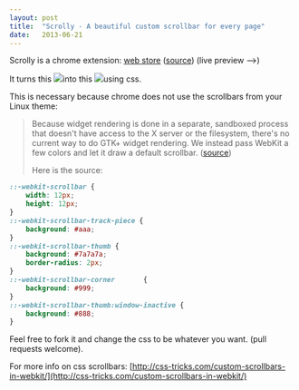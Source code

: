```yaml
---
layout: post
title:  "Scrolly - A beautiful custom scrollbar for every page"
date:   2013-06-21
---
```


<style>::-webkit-scrollbar {     width: 12px;     height: 12px; }   ::-webkit-scrollbar-track-piece {     background: #aaa; }   ::-webkit-scrollbar-thumb {     background: #7a7a7a;     border-radius: 2px; }  ::-webkit-scrollbar-corner       {     background: #999; }  ::-webkit-scrollbar-thumb:window-inactive {     background: #888; } </style>

Scrolly is a chrome extension: [web store](https://chrome.google.com/webstore/detail/scrolly/emfaieckcngoebaoegbicknffolghnej) ([source](https://github.com/Zolmeister/Scrolly)) (live preview --&gt;)

It turns this ![](http://2.bp.blogspot.com/-kk8EAGLIpQU/UcPGLhoX1LI/AAAAAAAAAiM/OAQsNffhWKw/s1600/Selection_022.png)into this ![](http://3.bp.blogspot.com/-vZImjfgN1pA/UcPGNat8HmI/AAAAAAAAAiU/PGMyG6qTNpM/s1600/Selection_023.png)using css.

This is necessary because chrome does not use the scrollbars from your Linux theme:
> Because widget rendering is done in a separate, sandboxed process that doesn't have access to the X server or the filesystem, there's no current way to do GTK+ widget rendering. We instead pass WebKit a few colors and let it draw a default scrollbar. ([source](https://code.google.com/p/chromium/wiki/LinuxGtkThemeIntegration))</span></div><div style="text-align: left;">Here is the source:
```css
::-webkit-scrollbar {
    width: 12px;
    height: 12px;
}
::-webkit-scrollbar-track-piece {
    background: #aaa;
}
::-webkit-scrollbar-thumb {
    background: #7a7a7a;
    border-radius: 2px;
}
::-webkit-scrollbar-corner       {
    background: #999;
}
::-webkit-scrollbar-thumb:window-inactive {
    background: #888;
}
```

Feel free to fork it and change the css to be whatever you want. (pull requests welcome).

For more info on css scrollbars: [http://css-tricks.com/custom-scrollbars-in-webkit/](http://css-tricks.com/custom-scrollbars-in-webkit/)
